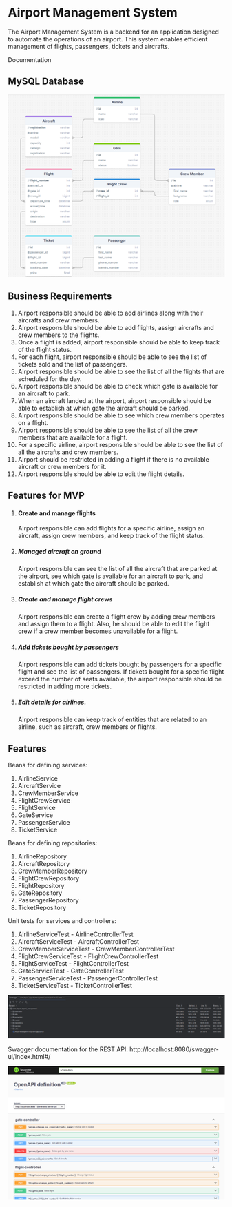 # Airport Management System

The Airport Management System is a backend for an application designed to automate the operations of an airport. This system enables efficient management of flights, passengers, tickets and aircrafts.

Documentation

## MySQL Database
![AirportManagementDB.png](AirportManagementDB.png)

## Business Requirements
1. Airport responsible should be able to add airlines along with their aircrafts and crew members.
2. Airport responsible should be able to add flights, assign aircrafts and crew members to the flights.
3. Once a flight is added, airport responsible should be able to keep track of the flight status.
4. For each flight, airport responsible should be able to see the list of tickets sold and the list of passengers.
5. Airport responsible should be able to see the list of all the flights that are scheduled for the day.
6. Airport responsible should be able to check which gate is available for an aircraft to park.
5. When an aircraft landed at the airport, airport responsible should be able to establish at which gate the aircraft should be parked.
6. Airport responsible should be able to see which crew members operates on a flight.
7. Airport responsible should be able to see the list of all the crew members that are available for a flight.
8. For a specific airline, airport responsible should be able to see the list of all the aircrafts and crew members.
9. Airport should be restricted in adding a flight if there is no available aircraft or crew members for it.
10. Airport responsible should be able to edit the flight details.

## Features for MVP
1. #### Create and manage flights

    Airport responsible can add flights for a specific airline, assign an aircraft, assign crew members, and keep track of the flight status.


2. ##### Managed aircraft on ground

    Airport responsible can see the list of all the aircraft that are parked at the airport, see which gate is available for an aircraft to park, and establish at which gate the aircraft should be parked.

 
3. ##### Create and manage flight crews

    Airport responsible can create a flight crew by adding crew members and assign them to a flight. Also, he should be able to edit the flight crew if a crew member becomes unavailable for a flight.

 
4. ##### Add tickets bought by passengers

    Airport responsible can add tickets bought by passengers for a specific flight and see the list of passengers. If tickets bought for a specific flight exceed the number of seats available, the airport responsible should be restricted in adding more tickets.


5. ##### Edit details for airlines.

    Airport responsible can keep track of entities that are related to an airline, such as aircraft, crew members or flights.

## Features

Beans for defining services:
1. AirlineService
2. AircraftService
3. CrewMemberService
4. FlightCrewService
5. FlightService
6. GateService
7. PassengerService
8. TicketService

Beans for defining repositories:
1. AirlineRepository
2. AircraftRepository
3. CrewMemberRepository
4. FlightCrewRepository
5. FlightRepository
6. GateRepository
7. PassengerRepository
8. TicketRepository

Unit tests for services and controllers:
1. AirlineServiceTest - AirlineControllerTest
2. AircraftServiceTest - AircraftControllerTest
3. CrewMemberServiceTest - CrewMemberControllerTest
4. FlightCrewServiceTest - FlightCrewControllerTest
5. FlightServiceTest - FlightControllerTest
6. GateServiceTest - GateControllerTest
7. PassengerServiceTest - PassengerControllerTest
8. TicketServiceTest - TicketControllerTest

![coverage.png](coverage.png)

Swagger documentation for the REST API:
http://localhost:8080/swagger-ui/index.html#/

![swagger.png](swagger.png)